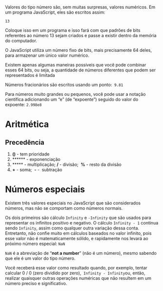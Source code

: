 Valores do tipo número são, sem muitas surpresas, valores numéricos. Em um programa JavaScript, eles são escritos assim:

`13`

Coloque isso em um programa e isso fará com que padrões de bits referentes ao número 13 sejam criados e passe a existir dentro da memória do computador.

O JavaScript utiliza um número fixo de bits, mais precisamente 64 deles, para armazenar um único valor numérico.

Existem apenas algumas maneiras possíveis que você pode combinar esses 64 bits, ou seja, a quantidade de números diferentes que podem ser representados é limitada

Números fracionários são escritos usando um ponto:  `9.81`

Para números muito grandes ou pequenos, você pode usar a notação científica adicionando um “e” (de “expoente”) seguido do valor do expoente: `2.998e8`

# Aritmética

## Precedência

1.  **()** \- tem prioridade
2.  ****** \- exponenciação
3.  ***** \- multiplicação; **/** \- divisão;  **%** \- resto da divisão
4.  **\+** \- soma;  **-** -  subtração

# Números especiais

Existem três valores especiais no JavaScript que são considerados números, mas não se comportam como números normais.

Os dois primeiros são cálculo `Infinity` e `-Infinity` que são usados para representar os infinitos positivo e negativo. O cálculo `Infinity - 1` continua sendo `Infinity`, assim como qualquer outra variação dessa conta. Entretanto, não confie muito em cálculos baseados no valor infinito, pois esse valor não é matematicamente sólido, e rapidamente nos levará ao próximo número especial: `NaN`

`NaN` é a abreviação de “**not a number**” (não é um número), mesmo sabendo que ele é um valor do tipo número.

Você receberá esse valor como resultado quando, por exemplo, tentar calcular 0 / 0 (zero dividido por zero),  `Infinity - Infinity`ou, então, realizar quaisquer outras operações numéricas que não resultem em um número preciso e significativo.